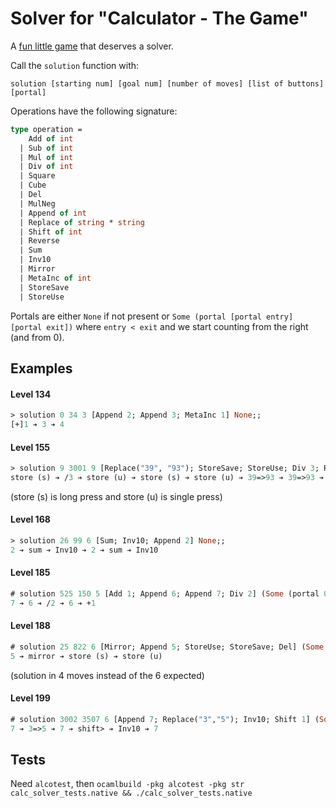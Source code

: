 # Solver for "Calculator - The Game"

A [fun little game](https://www.simplemachine.co/game/calculator-the-game/) that deserves a solver. 

Call the `solution` function with: 
    
    solution [starting num] [goal num] [number of moves] [list of buttons] [portal]

Operations have the following signature:

```ocaml
type operation =
    Add of int
  | Sub of int
  | Mul of int
  | Div of int
  | Square
  | Cube
  | Del
  | MulNeg
  | Append of int
  | Replace of string * string
  | Shift of int
  | Reverse
  | Sum
  | Inv10
  | Mirror
  | MetaInc of int
  | StoreSave
  | StoreUse
```

Portals are either `None` if not present or `Some (portal [portal entry] [portal exit])` where `entry < exit` and we start counting from the right (and from 0).

## Examples

#### Level 134
```ocaml
> solution 0 34 3 [Append 2; Append 3; MetaInc 1] None;;
[+]1 ➔ 3 ➔ 4
```

#### Level 155
```ocaml
> solution 9 3001 9 [Replace("39", "93"); StoreSave; StoreUse; Div 3; Replace("31", "00")] None;;
store (s) ➔ /3 ➔ store (u) ➔ store (s) ➔ store (u) ➔ 39=>93 ➔ 39=>93 ➔ /3 ➔ 31=>00
```

(store (s) is long press and store (u) is single press)

#### Level 168
```ocaml
> solution 26 99 6 [Sum; Inv10; Append 2] None;;
2 ➔ sum ➔ Inv10 ➔ 2 ➔ sum ➔ Inv10
```

#### Level 185
```ocaml
# solution 525 150 5 [Add 1; Append 6; Append 7; Div 2] (Some (portal 0 3));;
7 ➔ 6 ➔ /2 ➔ 6 ➔ +1
```

#### Level 188
```ocaml
# solution 25 822 6 [Mirror; Append 5; StoreUse; StoreSave; Del] (Some (portal 1 3));;
5 ➔ mirror ➔ store (s) ➔ store (u)
```

(solution in 4 moves instead of the 6 expected)

#### Level 199
```ocaml
# solution 3002 3507 6 [Append 7; Replace("3","5"); Inv10; Shift 1] (Some (portal 0 4));;
7 ➔ 3=>5 ➔ 7 ➔ shift> ➔ Inv10 ➔ 7
```
## Tests

Need `alcotest`, then `ocamlbuild -pkg alcotest -pkg str calc_solver_tests.native && ./calc_solver_tests.native`
